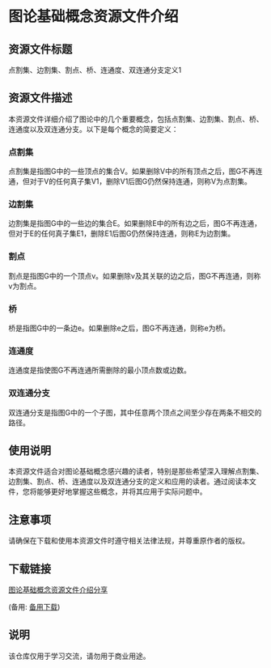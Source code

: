 # 图论基础概念资源文件介绍

## 资源文件标题
点割集、边割集、割点、桥、连通度、双连通分支定义1

## 资源文件描述
本资源文件详细介绍了图论中的几个重要概念，包括点割集、边割集、割点、桥、连通度以及双连通分支。以下是每个概念的简要定义：

### 点割集
点割集是指图G中的一些顶点的集合V。如果删除V中的所有顶点之后，图G不再连通，但对于V的任何真子集V1，删除V1后图G仍然保持连通，则称V为点割集。

### 边割集
边割集是指图G中的一些边的集合E。如果删除E中的所有边之后，图G不再连通，但对于E的任何真子集E1，删除E1后图G仍然保持连通，则称E为边割集。

### 割点
割点是指图G中的一个顶点v。如果删除v及其关联的边之后，图G不再连通，则称v为割点。

### 桥
桥是指图G中的一条边e。如果删除e之后，图G不再连通，则称e为桥。

### 连通度
连通度是指使图G不再连通所需删除的最小顶点数或边数。

### 双连通分支
双连通分支是指图G中的一个子图，其中任意两个顶点之间至少存在两条不相交的路径。

## 使用说明
本资源文件适合对图论基础概念感兴趣的读者，特别是那些希望深入理解点割集、边割集、割点、桥、连通度以及双连通分支的定义和应用的读者。通过阅读本文件，您将能够更好地掌握这些概念，并将其应用于实际问题中。

## 注意事项
请确保在下载和使用本资源文件时遵守相关法律法规，并尊重原作者的版权。

## 下载链接
[图论基础概念资源文件介绍分享](https://pan.quark.cn/s/e3b445af9df0) 

(备用: [备用下载](https://pan.baidu.com/s/11WwUnCkcltCGMrx-Sk6xiA?pwd=1234))

## 说明

该仓库仅用于学习交流，请勿用于商业用途。
